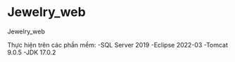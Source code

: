 # Jewelry_web
Jewelry_web

Thực hiện trên các phần mềm:
  -SQL Server 2019
  -Eclipse 2022-03
  -Tomcat 9.0.5
  -JDK 17.0.2
